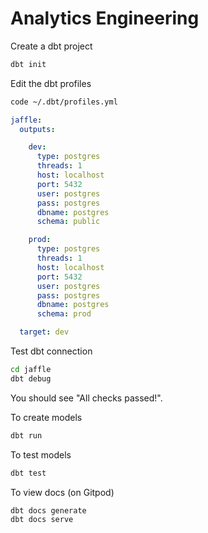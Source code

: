 # Analytics Engineering

Create a dbt project

```sh
dbt init
```

Edit the dbt profiles

```sh
code ~/.dbt/profiles.yml
```

```yml
jaffle:
  outputs:

    dev:
      type: postgres
      threads: 1
      host: localhost
      port: 5432
      user: postgres
      pass: postgres
      dbname: postgres
      schema: public

    prod:
      type: postgres
      threads: 1
      host: localhost
      port: 5432
      user: postgres
      pass: postgres
      dbname: postgres
      schema: prod

  target: dev
```

Test dbt connection

```sh
cd jaffle
dbt debug
```

You should see "All checks passed!".

To create models

```sh
dbt run
```

To test models

```sh
dbt test
```

To view docs (on Gitpod)

```sh
dbt docs generate
dbt docs serve
```